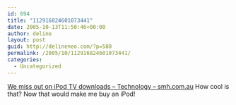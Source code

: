 ```yaml
---
id: 694
title: "112916824601073441"
date: 2005-10-13T11:50:46+00:00
author: deline
layout: post
guid: http://delineneo.com/?p=580
permalink: /2005/10/112916824601073441/
categories:
  - Uncategorized
---
```

[We miss out on iPod TV downloads &#8211; Technology &#8211; smh.com.au](http://smh.com.au/news/technology/we-miss-out-on-ipod-tv-downloads/2005/10/13/1128796617503.html) How cool is that? Now that would make me buy an iPod!
